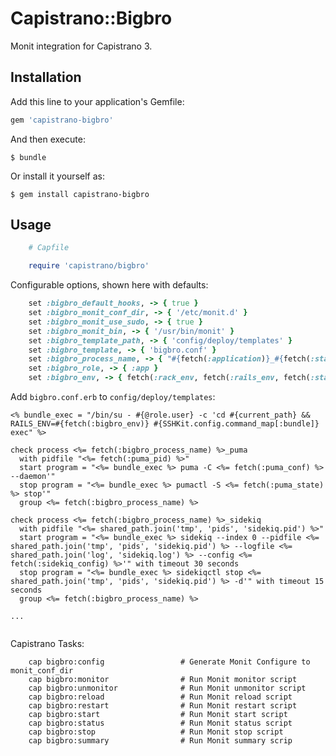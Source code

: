 # Capistrano::Bigbro

Monit integration for Capistrano 3.

## Installation

Add this line to your application's Gemfile:

```ruby
gem 'capistrano-bigbro'
```

And then execute:

    $ bundle

Or install it yourself as:

    $ gem install capistrano-bigbro

## Usage

```ruby
    # Capfile

    require 'capistrano/bigbro'
```

Configurable options, shown here with defaults:

```ruby
    set :bigbro_default_hooks, -> { true }
    set :bigbro_monit_conf_dir, -> { '/etc/monit.d' }
    set :bigbro_monit_use_sudo, -> { true }
    set :bigbro_monit_bin, -> { '/usr/bin/monit' }
    set :bigbro_template_path, -> { 'config/deploy/templates' }
    set :bigbro_template, -> { 'bigbro.conf' }
    set :bigbro_process_name, -> { "#{fetch(:application)}_#{fetch(:stage)}" }
    set :bigbro_role, -> { :app }
    set :bigbro_env, -> { fetch(:rack_env, fetch(:rails_env, fetch(:stage))) }
```

Add `bigbro.conf.erb` to `config/deploy/templates`:

```erb
<% bundle_exec = "/bin/su - #{@role.user} -c 'cd #{current_path} && RAILS_ENV=#{fetch(:bigbro_env)} #{SSHKit.config.command_map[:bundle]} exec" %>

check process <%= fetch(:bigbro_process_name) %>_puma
  with pidfile "<%= fetch(:puma_pid) %>"
  start program = "<%= bundle_exec %> puma -C <%= fetch(:puma_conf) %> --daemon'"
  stop program = "<%= bundle_exec %> pumactl -S <%= fetch(:puma_state) %> stop'"
  group <%= fetch(:bigbro_process_name) %>

check process <%= fetch(:bigbro_process_name) %>_sidekiq
  with pidfile "<%= shared_path.join('tmp', 'pids', 'sidekiq.pid') %>"
  start program = "<%= bundle_exec %> sidekiq --index 0 --pidfile <%= shared_path.join('tmp', 'pids', 'sidekiq.pid') %> --logfile <%= shared_path.join('log', 'sidekiq.log') %> --config <%= fetch(:sidekiq_config) %>'" with timeout 30 seconds
  stop program = "<%= bundle_exec %> sidekiqctl stop <%= shared_path.join('tmp', 'pids', 'sidekiq.pid') %> -d'" with timeout 15 seconds
  group <%= fetch(:bigbro_process_name) %>

...
    
```

Capistrano Tasks:

```
    cap bigbro:config                 # Generate Monit Configure to monit_conf_dir
    cap bigbro:monitor                # Run Monit monitor script
    cap bigbro:unmonitor              # Run Monit unmonitor script
    cap bigbro:reload                 # Run Monit reload script
    cap bigbro:restart                # Run Monit restart script
    cap bigbro:start                  # Run Monit start script
    cap bigbro:status                 # Run Monit status script
    cap bigbro:stop                   # Run Monit stop script
    cap bigbro:summary                # Run Monit summary scrip
```